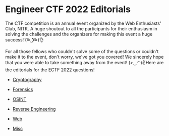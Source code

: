 # Engineer CTF 2022 Editorials

The CTF competition is an annual event organized by the Web Enthusiasts' Club, NITK. A huge shoutout to all the participants for their enthusiasm in solving the challenges and the organizers for making this event a huge success! (͠≖ ͜ʖ͠≖)👌

For all those fellows who couldn't solve some of the questions or couldn't make it to the event, don't worry, we've got you covered! We sincerely hope that you were able to take something away from the event! (>‿◠)✌Here are the editorials for the ECTF 2022 questions!

- [Cryptography](./Crypto/)

- [Forensics](./Forensics/)

- [OSINT](./OSINT/)

- [Reverse Engineering](./RE-pwn/)

- [Web](./Web/)

- [Misc](./misc/)
